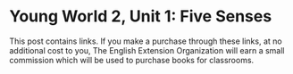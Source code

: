 # Young World 2, Unit 1: Five Senses

This post contains links. If you make a purchase through these links, at no additional cost to you, The English Extension Organization will earn a small commission which will be used to purchase books for classrooms.


<!--stackedit_data:
eyJoaXN0b3J5IjpbLTE0MDE3NTYzNF19
-->